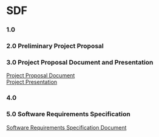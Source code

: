 # SDF
### 1.0
### 2.0 Preliminary Project Proposal
### 3.0 Project Proposal Document and Presentation
[Project Proposal Document](https://github.com/maryalvs/photo-editr/blob/master/project%20proposal/proposal_document.md)            
[Project Presentation](https://github.com/maryalvs/photo-editr/blob/master/sdf/proposal_presentation.pdf)
### 4.0
### 5.0 Software Requirements Specification
[Software Requirements Specification Document](https://github.com/maryalvs/photo-editr/blob/master/software%20requirements%20specification/software_requirements_specification.md)
